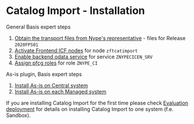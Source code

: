# Catalog Import - Installation

General Basis expert steps

1. [Obtain the transport files from Nype's representative](../../../inst/step-1) - files for Release `2020FPS01` 
2. [Activate Frontend ICF nodes](../../../inst/step-2) for node `zftcatimport`
3. [Enable backend odata service](../../../inst/step-3) for service `ZNYPECICEN_SRV`
4. [Assign pfcg roles](../../../inst/step-4) for role `ZNYPE_CI`

As-is plugin, Basis expert steps

1. [Install As-is on Central system](http://help.fioritracker.org/2020FPS01/#/inst/asis/cen.md)
2. [Install As-is on each Managed system](http://help.fioritracker.org/2020FPS01/#/inst/asis/man.md)

If you are installing Catalog Import for the first time please check [Evaluation deployment](eval-dep.md) for details on installing Catalog Import to one system (f.e. Sandbox).